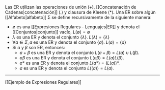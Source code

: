Las ER utilizan las operaciones de unión (+), [[Concatenación de Cadenas|concatenación]] (.) y clausura de  Kleene (*).  Una ER sobre algún [[Alfabeto|alfabeto]] Σ se define recursivamente de la siguiente  manera:

- $∅$ es una [[Expresiones Regulares - Lenguajes|ER]] y denota el [[Conjuntos|conjunto]] vacío, $L(∅)=∅$
- $λ$ es una ER y denota el conjunto $\{λ\}$. $L(λ)=\{λ\}$
- $∀a∈Σ, a$ es una ER y denota el conjunto $\{a\}$. $L(a) = \{a\}$
- Si $ɑ$ y $β$ son ER, entonces:
	- $ɑ+β$ es una ER y denota el conjunto $L(ɑ+β)=L(ɑ) ∪ L(β)$.
	- $ɑβ$ es una ER y denota el conjunto $L(ɑβ)=L(ɑ)L(β)$.
	- $ɑ*$ es una ER y denota el conjunto $L(ɑ*)=(L(ɑ))*$.
	- $ɑ$ es una ER y denota el conjunto $L((ɑ))=L(ɑ)$.
***
[[Ejemplo de Expresiones Regulares]] 